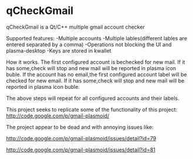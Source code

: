 qCheckGmail
===========

qCheckGmail is a Qt/C++ multiple gmail account checker

Supported features:
-Multiple accounts
-Multiple lables(different lables are entered separated by a comma)
-Operations not blocking the UI and plasma-desktop
-Keys are stored in kwallet

How it works.
The first configured account is bechecked for new mail.
If it has some,check will stop and new mail will be reported in plasma icon buble.
If the account has no email,the first configured account label will be checked for new email.
If it has some,check will stop and new mail will be reported in plasma icon buble.

The above steps will repeat for all configured accounts and their labels.

This project seeks to replicate some of the functionality of this project: http://code.google.com/p/gmail-plasmoid/

The project appear to be dead and with annoying issues like:

http://code.google.com/p/gmail-plasmoid/issues/detail?id=79

http://code.google.com/p/gmail-plasmoid/issues/detail?id=81

